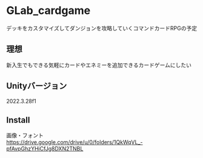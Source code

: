 # GLab_cardgame
デッキをカスタマイズしてダンジョンを攻略していくコマンドカードRPGの予定
## 理想
新入生でもできる気軽にカードやエネミーを追加できるカードゲームにしたい

## Unityバージョン
2022.3.28f1

## Install
画像・フォント\
https://drive.google.com/drive/u/0/folders/1QkWqVL_-pfAvpGhzYHiCfJg8DXN2TNBL

